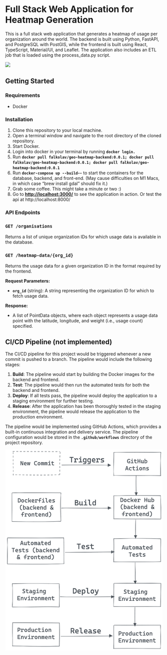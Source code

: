 # **Full Stack Web Application for Heatmap Generation**

This is a full stack web application that generates a heatmap of usage per organization around the world. The backend is built using Python, FastAPI, and PostgreSQL with PostGIS, while the frontend is built using React, TypeScript, Material/UI, and Leaflet. The application also includes an ETL job that is loaded using the process_data.py script.

![](https://github.com/falkolav/Geo-Heatmap/blob/main/demo.gif)

## **Getting Started**

### **Requirements**

- Docker

### **Installation**

1. Clone this repository to your local machine.
2. Open a terminal window and navigate to the root directory of the cloned repository.
3. Start Docker.
4. Login into docker in your terminal by running **`docker login.`**
5. Run **`docker pull falkolav/geo-heatmap-backend:0.0.1; docker pull falkolav/geo-heatmap-backend:0.0.1; docker pull falkolav/geo-heatmap-backend:0.0.1`** 
6. Run **`docker-compose up --build`--** to start the containers for the database, backend, and front-end. (May cause difficulties on M1 Macs, in which case “brew install gdal” should fix it.)
7. Grab some coffee. This might take a minute or two :)
8. Go to **[http://localhost:3000/](http://localhost:3000/)** to see the application in action. Or test the api at http://localhost:8000/

### **API Endpoints**

### **`GET /organisations`**

Returns a list of unique organization IDs for which usage data is available in the database.

### **`GET /heatmap-data/{org_id}`**

Returns the usage data for a given organization ID in the format required by the frontend.

**Request Parameters:**

- **`org_id`** (string): A string representing the organization ID for which to fetch usage data.

**Response:**

- A list of PointData objects, where each object represents a usage data point with the latitude, longitude, and weight (i.e., usage count) specified.

## **CI/CD Pipeline (not implemented)**

The CI/CD pipeline for this project would be triggered whenever a new commit is pushed to a branch. The pipeline would include the following stages:

1. **Build**: The pipeline would start by building the Docker images for the backend and frontend.
2. **Test**: The pipeline would then run the automated tests for both the backend and frontend.
3. **Deploy**: If all tests pass, the pipeline would deploy the application to a staging environment for further testing.
4. **Release**: After the application has been thoroughly tested in the staging environment, the pipeline would release the application to the production environment.

The pipeline would be implemented using GitHub Actions, which provides a built-in continuous integration and delivery service. The pipeline configuration would be stored in the **`.github/workflows`** directory of the project repository.

![](https://github.com/falkolav/Geo-Heatmap/blob/main/ci-cd-pipeline.png)
